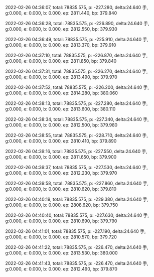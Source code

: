 2022-02-26 04:36:07, total: 78835.575, p: -227.280, delta:24.640 手, g:0.000, e: 0.000, b: 0.000, ep: 2811.440, bp: 379.840

2022-02-26 04:36:28, total: 78835.575, p: -226.890, delta:24.640 手, g:0.000, e: 0.000, b: 0.000, ep: 2812.550, bp: 379.930

2022-02-26 04:36:49, total: 78835.575, p: -225.910, delta:24.640 手, g:0.000, e: 0.000, b: 0.000, ep: 2813.370, bp: 379.910

2022-02-26 04:37:10, total: 78835.575, p: -226.870, delta:24.640 手, g:0.000, e: 0.000, b: 0.000, ep: 2811.850, bp: 379.840

2022-02-26 04:37:31, total: 78835.575, p: -226.270, delta:24.640 手, g:0.000, e: 0.000, b: 0.000, ep: 2813.490, bp: 379.970

2022-02-26 04:37:52, total: 78835.575, p: -226.200, delta:24.640 手, g:0.000, e: 0.000, b: 0.000, ep: 2814.280, bp: 380.060

2022-02-26 04:38:13, total: 78835.575, p: -227.280, delta:24.640 手, g:0.000, e: 0.000, b: 0.000, ep: 2813.600, bp: 380.110

2022-02-26 04:38:34, total: 78835.575, p: -227.340, delta:24.640 手, g:0.000, e: 0.000, b: 0.000, ep: 2812.500, bp: 379.980

2022-02-26 04:38:55, total: 78835.575, p: -228.710, delta:24.640 手, g:0.000, e: 0.000, b: 0.000, ep: 2810.410, bp: 379.890

2022-02-26 04:39:16, total: 78835.575, p: -227.550, delta:24.640 手, g:0.000, e: 0.000, b: 0.000, ep: 2811.650, bp: 379.900

2022-02-26 04:39:37, total: 78835.575, p: -227.530, delta:24.640 手, g:0.000, e: 0.000, b: 0.000, ep: 2812.230, bp: 379.970

2022-02-26 04:39:58, total: 78835.575, p: -227.860, delta:24.640 手, g:0.000, e: 0.000, b: 0.000, ep: 2810.620, bp: 379.810

2022-02-26 04:40:19, total: 78835.575, p: -229.380, delta:24.640 手, g:0.000, e: 0.000, b: 0.000, ep: 2808.620, bp: 379.750

2022-02-26 04:40:40, total: 78835.575, p: -227.630, delta:24.640 手, g:0.000, e: 0.000, b: 0.000, ep: 2810.690, bp: 379.790

2022-02-26 04:41:01, total: 78835.575, p: -227.190, delta:24.640 手, g:0.000, e: 0.000, b: 0.000, ep: 2810.570, bp: 379.720

2022-02-26 04:41:22, total: 78835.575, p: -226.470, delta:24.640 手, g:0.000, e: 0.000, b: 0.000, ep: 2813.530, bp: 380.000

2022-02-26 04:41:43, total: 78835.575, p: -226.470, delta:24.640 手, g:0.000, e: 0.000, b: 0.000, ep: 2812.490, bp: 379.870